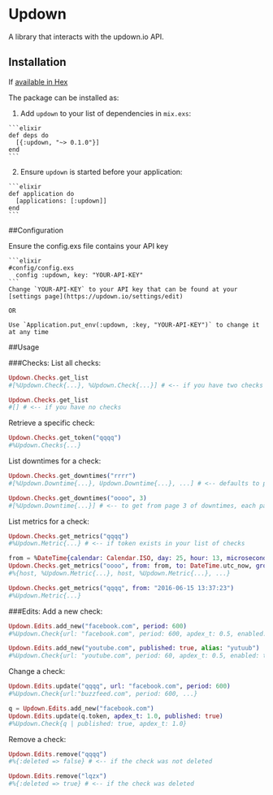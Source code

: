 # Updown

A library that interacts with the updown.io API.

## Installation

If [available in Hex](https://hex.pm/docs/publish)

The package can be installed as:

  1. Add `updown` to your list of dependencies in `mix.exs`:

    ```elixir
    def deps do
      [{:updown, "~> 0.1.0"}]
    end
    ```

  2. Ensure `updown` is started before your application:

    ```elixir
    def application do
      [applications: [:updown]]
    end
    ```

  ##Configuration

  Ensure the config.exs file contains your API key

    ```elixir
    #config/config.exs
      config :updown, key: "YOUR-API-KEY"
    ```
    Change `YOUR-API-KEY` to your API key that can be found at your [settings page](https://updown.io/settings/edit)

    OR

    Use `Application.put_env(:updown, :key, "YOUR-API-KEY")` to change it at any time

  ##Usage

  ###Checks:
  List all checks:
  ```elixir
  Updown.Checks.get_list
  #[%Updown.Check{...}, %Updown.Check{...}] # <-- if you have two checks

  Updown.Checks.get_list 
  #[] # <-- if you have no checks
  ```

  Retrieve a specific check:
  ```elixir
  Updown.Checks.get_token("qqqq")
  #%Updown.Checks{...}
  ```

  List downtimes for a check:
  ```elixir
  Updown.Checks.get_downtimes("rrrr")
  #[%Updown.Downtime{...}, Updown.Downtime{...}, ...] # <-- defaults to page 1 of downtimes

  Updown.Checks.get_downtimes("oooo", 3)
  #[%Updown.Downtime{...}] # <-- to get from page 3 of downtimes, each page contains a list of 100 downtimes
  ```

  List metrics for a check:
  ```elixir
  Updown.Checks.get_metrics("qqqq")
  #%Updown.Metric{...} # <-- if token exists in your list of checks

  from = %DateTime{calendar: Calendar.ISO, day: 25, hour: 13, microsecond: {868569, 6}, minute: 26, month: 5, second: 8, std_offset: 0, time_zone: "Etc/UTC", utc_offset: 0, year: 2016, zone_abbr: "UTC"}
  Updown.Checks.get_metrics("oooo", from: from, to: DateTime.utc_now, group: "host")
  #%{host, %Updown.Metric{...}, host, %Updown.Metric{...}, ...}

  Updown.Checks.get_metrics("qqqq", from: "2016-06-15 13:37:23")
  #%Updown.Metric{...}
  ```

  ###Edits:
  Add a new check:
  ```elixir
  Updown.Edits.add_new("facebook.com", period: 600)
  #%Updown.Check{url: "facebook.com", period: 600, apdex_t: 0.5, enabled: true, published: false, alias: "", string_match:""}

  Updown.Edits.add_new("youtube.com", published: true, alias: "yutuub")
  #%Updown.Check{url: "youtube.com", period: 60, apdex_t: 0.5, enabled: true, published: true, alias: "yutuub", string_match:""}
  ```

  Change a check:
  ```elixir
  Updown.Edits.update("qqqq", url: "facebook.com", period: 600)
  #%Updown.Check{url:"buzzfeed.com", period: 600, ...}

  q = Updown.Edits.add_new("facebook.com")
  Updown.Edits.update(q.token, apdex_t: 1.0, published: true)
  #%Updown.Check{q | published: true, apdex_t: 1.0}
  ```

  Remove a check:
  ```elixir
  Updown.Edits.remove("qqqq")
  #%{:deleted => false} # <-- if the check was not deleted

  Updown.Edits.remove("lqzx")
  #%{:deleted => true} # <-- if the check was deleted
  ```
